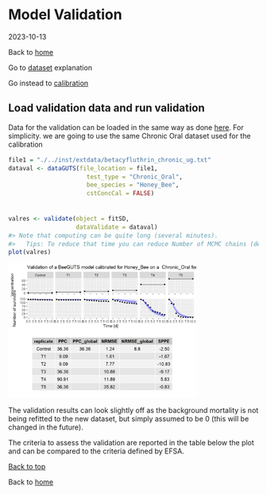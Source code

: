 Model Validation
================
2023-10-13

Back to [home](./home.md)

Go to [dataset](./dataset_loading.md) explanation

Go instead to [calibration](./calibration.md)

## Load validation data and run validation

Data for the validation can be loaded in the same way as done
[here](./dataset_loading.html). For simplicity. we are going to use the
same Chronic Oral dataset used for the calibration

``` r
file1 = "./../inst/extdata/betacyfluthrin_chronic_ug.txt"
dataval <- dataGUTS(file_location = file1,
                      test_type = "Chronic_Oral",
                      bee_species = "Honey_Bee",
                      cstConcCal = FALSE)


valres <- validate(object = fitSD,
                   dataValidate = dataval)
#> Note that computing can be quite long (several minutes).
#>   Tips: To reduce that time you can reduce Number of MCMC chains (default mcmc_size is set to 1000).
plot(valres)
```

<img src="figures/DOCS-unnamed-chunk-3-1.png" width="75%" />

The validation results can look slightly off as the background mortality
is not being refitted to the new dataset, but simply assumed to be 0
(this will be changed in the future).

The criteria to assess the validation are reported in the table below
the plot and can be compared to the criteria defined by EFSA.

[Back to top](#model-validation)

Back to [home](./home.md)